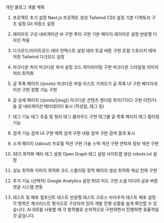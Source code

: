 개인 블로그 개발 계획
1. 프로젝트 초기 설정
 Next.js 프로젝트 생성
 Tailwind CSS 설정
 기본 디렉토리 구조 설정
 Git 저장소 설정

2. 레이아웃 구성
 네비게이션 바 구현
 푸터 구현
 기본 페이지 레이아웃 설정
 반응형 디자인 적용

3. 다크모드/라이트모드
 테마 컨텍스트 설정
 테마 토글 버튼 구현
 로컬 스토리지 테마 저장
 Tailwind 다크모드 설정

4. 마크다운 처리
 마크다운 파서 설정
 코드 하이라이팅 구현
 마크다운 스타일링
 이미지 처리 최적화

5. 글 목록 페이지 (/posts)
 마크다운 파일 리스트 가져오기
 글 목록 UI 구현
 페이지네이션 구현
 정렬 기능 구현

6. 글 상세 페이지 (/posts/[slug])
 마크다운 콘텐츠 렌더링
 목차(TOC) 구현
 이전/다음 글 네비게이션
 메타데이터 표시 (작성일, 태그 등)

7. 태그 기능
 태그 추출 및 정리
 태그 클라우드 구현
 태그별 글 목록 페이지
 태그 필터링 기능

8. 검색 기능
 검색 UI 구현
 제목 검색 구현
 내용 검색 구현
 검색 결과 표시

9. 소개 페이지 (/about)
 프로필 섹션 구현
 기술 스택 섹션 구현
 연락처 정보 섹션 구현

10. SEO 최적화
 메타 태그 설정
 Open Graph 태그 설정
 사이트맵 생성
 robots.txt 설정

11. 성능 최적화
 이미지 최적화
 코드 스플리팅
 정적 페이지 생성 최적화
 캐싱 전략 구현

12. 추가 기능 (선택적)
 Google Analytics 설정
 RSS 피드 구현
 소셜 미디어 공유 버튼
 댓글 시스템 연동

13. 테스트 및 배포
 컴포넌트 테스트
 반응형 테스트
 크로스 브라우저 테스트
 배포 설정
각 항목은 체크리스트 형식으로 구성되어 있어 개발 진행 상황을 쉽게 확인할 수 있습니다. AI IDE를 사용할 때 각 항목별로 순차적으로 구현하면서 진행하면 효율적일 것 같습니다.

